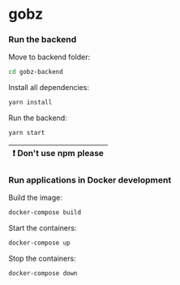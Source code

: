# gobz
### Run the backend
Move to backend folder:
```bash
cd gobz-backend
```
Install all dependencies:
```bash
yarn install
```
Run the backend:
```bash
yarn start
```

| :exclamation:  Don't use npm please   |
|-----------------------------------------|
### Run applications in Docker development
Build the image:
```bash
docker-compose build
```
Start the containers:
```bash
docker-compose up
```
Stop the containers:
```bash
docker-compose down
```

